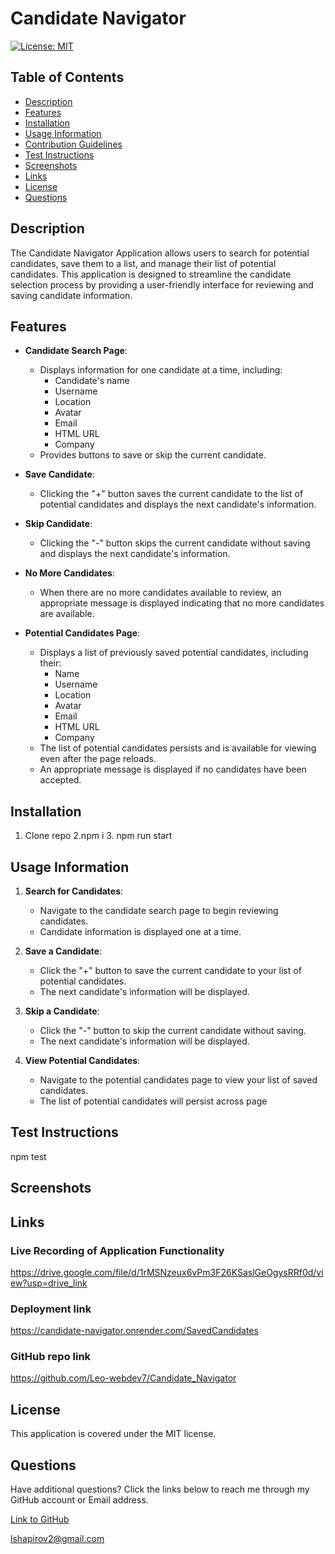 # Candidate Navigator

[![License: MIT](https://img.shields.io/badge/License-MIT-yellow.svg)](https://opensource.org/licenses/MIT)

## Table of Contents

* [Description](#description)
* [Features](#features)
* [Installation](#installation)
* [Usage Information](#usage-information)
* [Contribution Guidelines](#contribution-guidelines)
* [Test Instructions](#test-instructions)
* [Screenshots](#Screenshots)
* [Links](#Links)
* [License](#license)
* [Questions](#questions)

## Description

The Candidate Navigator Application allows users to search for potential candidates, save them to a list, and manage their list of potential candidates. This application is designed to streamline the candidate selection process by providing a user-friendly interface for reviewing and saving candidate information.

## Features
- **Candidate Search Page**:
  - Displays information for one candidate at a time, including:
    - Candidate's name
    - Username
    - Location
    - Avatar
    - Email
    - HTML URL
    - Company
  - Provides buttons to save or skip the current candidate.

- **Save Candidate**:
  - Clicking the "+" button saves the current candidate to the list of potential candidates and displays the next candidate's information.

- **Skip Candidate**:
  - Clicking the "-" button skips the current candidate without saving and displays the next candidate's information.

- **No More Candidates**:
  - When there are no more candidates available to review, an appropriate message is displayed indicating that no more candidates are available.

- **Potential Candidates Page**:
  - Displays a list of previously saved potential candidates, including their:
    - Name
    - Username
    - Location
    - Avatar
    - Email
    - HTML URL
    - Company
  - The list of potential candidates persists and is available for viewing even after the page reloads.
  - An appropriate message is displayed if no candidates have been accepted.


## Installation

1. Clone repo 2.npm i 3. npm run start

## Usage Information

1. **Search for Candidates**:
   - Navigate to the candidate search page to begin reviewing candidates.
   - Candidate information is displayed one at a time.

2. **Save a Candidate**:
   - Click the "+" button to save the current candidate to your list of potential candidates.
   - The next candidate's information will be displayed.

3. **Skip a Candidate**:
   - Click the "-" button to skip the current candidate without saving.
   - The next candidate's information will be displayed.

4. **View Potential Candidates**:
   - Navigate to the potential candidates page to view your list of saved candidates.
   - The list of potential candidates will persist across page 

## Test Instructions

npm test

## Screenshots



## Links

### Live Recording of Application Functionality

https://drive.google.com/file/d/1rMSNzeux6vPm3F26KSaslGeOgysRRf0d/view?usp=drive_link

### Deployment link

https://candidate-navigator.onrender.com/SavedCandidates

### GitHub repo link

https://github.com/Leo-webdev7/Candidate_Navigator

## License

This application is covered under the MIT license.

## Questions

Have additional questions? Click the links below to reach me through my GitHub account or Email address.

[Link to GitHub](https://github.com/Leo-webdev7)

<a href="mailto:lshapirov2@gmail.com">lshapirov2@gmail.com</a>

